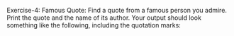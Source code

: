 Exercise-4: Famous Quote: 
Find a quote from a famous person you admire. Print the quote and the name of its author. Your output should look something like the following, including the quotation marks: